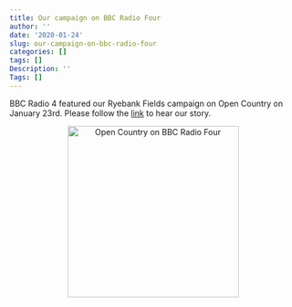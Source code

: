 ```yaml
---
title: Our campaign on BBC Radio Four
author: ''
date: '2020-01-24'
slug: our-campaign-on-bbc-radio-four
categories: []
tags: []
Description: ''
Tags: []
---
```


BBC Radio 4 featured our Ryebank Fields campaign on Open Country on January 23rd. Please follow the <a href="https://www.bbc.co.uk/programmes/m000dgbk" target="_blank">link</a> to hear our story.

<div align="center"><p><img src="/post/2020-01-24-our-campaign-on-bbc-radio-four_files/open_country_bbc_radio_four.jpg" alt="Open Country on BBC Radio Four" width="300px"></p></div>


